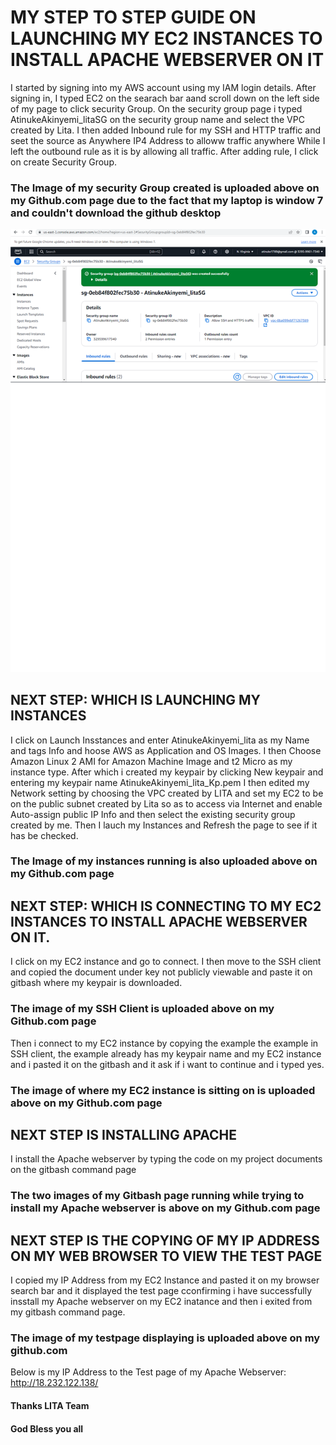 # MY STEP TO STEP GUIDE ON LAUNCHING MY EC2 INSTANCES TO INSTALL APACHE WEBSERVER ON IT
I started by signing into my AWS account using my IAM login details.
After signing in, I typed EC2 on the searach bar aand scroll down on the left side of my page to click security Group.
On the security group page i typed AtinukeAkinyemi_litaSG on the security group name and select the VPC created by Lita.
I then added Inbound rule for my SSH and HTTP traffic and seet the source as Anywhere IP4 Address to alloww traffic anywhere While I left the outbound rule as it is by allowing all traffic.
After adding rule, I click on create Security Group.
### The Image of my security Group created is uploaded above on my Github.com page due to the fact that my laptop is window 7 and couldn't download the github desktop
![SECURITY GROUP IMAGE](/SECURITYGROUP.png)
## NEXT STEP: WHICH IS LAUNCHING MY INSTANCES 
I click on Launch Insstances and enter AtinukeAkinyemi_lita as my Name and tags Info and hoose AWS as Application and OS Images.
I then Choose Amazon Linux 2 AMI for Amazon Machine Image and t2 Micro as my instance type.
After which i created my keypair by clicking New keypair and entering my keypair name AtinukeAkinyemi_lita_Kp.pem
I then edited my Network setting by choosing the VPC created by LITA and set my EC2 to be on the public subnet created by Lita so as to access via Internet and enable Auto-assign public IP Info and then select the existing security group created by me.
Then I lauch my Instances and Refresh the page to see if it has be checked.
### The Image of my instances running is also uploaded above on my Github.com page
## NEXT STEP: WHICH IS CONNECTING TO MY EC2 INSTANCES TO INSTALL APACHE WEBSERVER ON IT.
I click on my EC2 instance and go to connect.
I then move to the SSH client and copied the document under key not publicly viewable and paste it on gitbash where my keypair is downloaded.
### The image of my SSH Client is uploaded above on my Github.com page
Then i connect to my EC2 instance by copying the example the example in SSH client, the example already has my keypair name and my EC2 instance and i pasted it on the gitbash and it ask if i want to continue and i typed yes.
### The image of where my EC2 instance is sitting on is uploaded above on my Github.com page
## NEXT STEP IS INSTALLING APACHE 
I install the Apache webserver by typing the code on my project documents on the gitbash command page
### The two images of my Gitbash page running while trying to install my Apache  webserver is above on my Github.com page
##  NEXT STEP IS THE COPYING OF MY IP ADDRESS ON MY WEB BROWSER TO VIEW THE TEST PAGE
I copied my IP Address from my EC2 Instance and pasted it on my browser search bar and it displayed the test page cconfirming i have successfully insstall my Apache webserver on my EC2 inatance and then i exited from my gitbash command page.
### The image of my testpage displaying is uploaded above on my github.com
Below is my IP Address to the Test page of my Apache Webserver:
http://18.232.122.138/

#### Thanks LITA Team
#### God Bless you all


